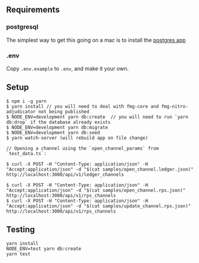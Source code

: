 ## Requirements

### postgresql

The simplest way to get this going on a mac is to install the [postgres app](https://postgresapp.com)

### .env

Copy `.env.example` to `.env`, and make it your own.

## Setup

```
$ npm i -g yarn
$ yarn install // you will need to deal with fmg-core and fmg-nitro-adjudicator not being published
$ NODE_ENV=development yarn db:create  // you will need to run `yarn db:drop` if the database already exists
$ NODE_ENV=development yarn db:migrate
$ NODE_ENV=development yarn db:seed
$ yarn watch-server (will rebuild app on file change)

// Opening a channel using the `open_channel_params` from `test_data.ts`:

$ curl -X POST -H "Content-Type: application/json" -H "Accept:application/json" -d "$(cat samples/open_channel.ledger.json)" http://localhost:3000/api/v1/ledger_channels

$ curl -X POST -H "Content-Type: application/json" -H "Accept:application/json" -d "$(cat samples/open_channel.rps.json)" http://localhost:3000/api/v1/rps_channels
$ curl -X POST -H "Content-Type: application/json" -H "Accept:application/json" -d "$(cat samples/update_channel.rps.json)" http://localhost:3000/api/v1/rps_channels
```

## Testing

```
yarn install
NODE_ENV=test yarn db:create
yarn test
```
